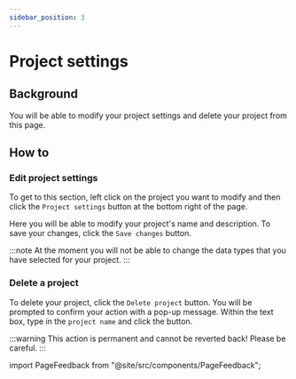 ```yaml
---
sidebar_position: 3
---
```


# Project settings

## Background

You will be able to modify your project settings and delete your project from this page.

## How to

### Edit project settings

To get to this section, left click on the project you want to modify and then click the `Project settings` button at the bottom right of the page.

Here you will be able to modify your project's name and description. To save your changes, click the `Save changes` button.

:::note
At the moment you will not be able to change the data types that you have selected for your project.
:::

<!-- # ADD IMAGE!!! -->
<!-- ![](./images/projectSettings.png) -->

### Delete a project

To delete your project, click the `Delete project` button. You will be prompted to confirm your action with a pop-up message.
Within the text box, type in the `project name` and click the button.

:::warning
This action is permanent and cannot be reverted back! Please be careful.
:::

import PageFeedback from "@site/src/components/PageFeedback";

<PageFeedback />

